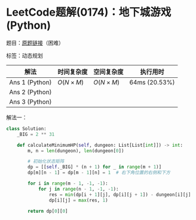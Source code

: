 # LeetCode题解(0174)：地下城游戏(Python)

题目：[原题链接](https://leetcode-cn.com/problems/dungeon-game/)（困难）

标签：动态规划

| 解法           | 时间复杂度 | 空间复杂度 | 执行用时      |
| -------------- | ---------- | ---------- | ------------- |
| Ans 1 (Python) | $O(N×M)$   | $O(N×M)$   | 64ms (20.53%) |
| Ans 2 (Python) |            |            |               |
| Ans 3 (Python) |            |            |               |

解法一：

```python
class Solution:
    _BIG = 2 ** 31

    def calculateMinimumHP(self, dungeon: List[List[int]]) -> int:
        m, n = len(dungeon), len(dungeon[0])

        # 初始化状态矩阵
        dp = [[self._BIG] * (n + 1) for _ in range(m + 1)]
        dp[m][n - 1] = dp[m - 1][n] = 1  # 右下角位置的右侧和下方

        for i in range(m - 1, -1, -1):
            for j in range(n - 1, -1, -1):
                res = min(dp[i + 1][j], dp[i][j + 1]) - dungeon[i][j]
                dp[i][j] = max(res, 1)

        return dp[0][0]
```

